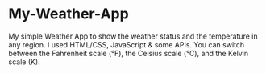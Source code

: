 # My-Weather-App
My simple Weather App to show the weather status and the temperature in any region.
I used HTML/CSS, JavaScript & some APIs.
You can switch between the Fahrenheit scale (°F), the Celsius scale (°C), and the Kelvin scale (K).
